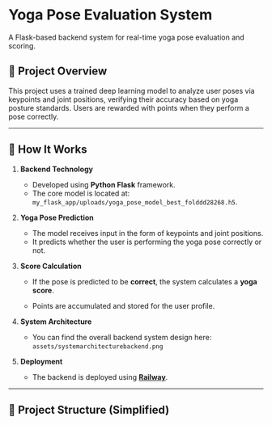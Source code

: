 # Yoga Pose Evaluation System

A Flask-based backend system for real-time yoga pose evaluation and scoring.

## 🚀 Project Overview

This project uses a trained deep learning model to analyze user poses via keypoints and joint positions, verifying their accuracy based on yoga posture standards. Users are rewarded with points when they perform a pose correctly.

---

## 🧠 How It Works

1. **Backend Technology**  
   - Developed using **Python Flask** framework.
   - The core model is located at:  
     `my_flask_app/uploads/yoga_pose_model_best_folddd28268.h5`.

2. **Yoga Pose Prediction**  
   - The model receives input in the form of keypoints and joint positions.
   - It predicts whether the user is performing the yoga pose correctly or not.

3. **Score Calculation**  
   - If the pose is predicted to be **correct**, the system calculates a **yoga score**.
   
   - Points are accumulated and stored for the user profile.

4. **System Architecture**  
   - You can find the overall backend system design here:  
     `assets/systemarchitecturebackend.png`

5. **Deployment**  
   - The backend is deployed using [**Railway**](https://railway.app).

---

## 📁 Project Structure (Simplified)

